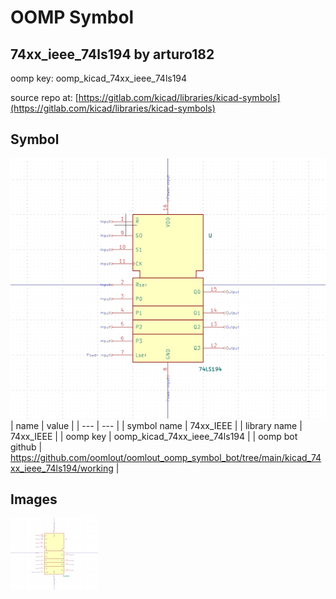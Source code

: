 # OOMP Symbol  
## 74xx_ieee_74ls194  by arturo182  
  
oomp key: oomp_kicad_74xx_ieee_74ls194  
  
source repo at: [https://gitlab.com/kicad/libraries/kicad-symbols](https://gitlab.com/kicad/libraries/kicad-symbols)  
## Symbol  
  
[![working.png](working_600.png)](working.png)  
| name | value | 
| --- | --- | 
| symbol name | 74xx_IEEE | 
| library name | 74xx_IEEE | 
| oomp key | oomp_kicad_74xx_ieee_74ls194 | 
| oomp bot github | https://github.com/oomlout/oomlout_oomp_symbol_bot/tree/main/kicad_74xx_ieee_74ls194/working | 
## Images  
  
[![working.png](working_140.png)](working.png)  
